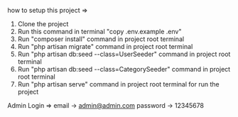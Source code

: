 how to setup this project => 
1. Clone the project
2. Run this command in terminal "copy .env.example .env"
3. Run "composer install" command in project root terminal
4. Run "php artisan migrate" command in project root terminal
5. Run "php artisan db:seed --class=UserSeeder" command in project root terminal
6. Run "php artisan db:seed --class=CategorySeeder" command in project root terminal
7. Run "php artisan serve" command in project root terminal for run the project

Admin Login =>
email -> admin@admin.com
password -> 12345678
